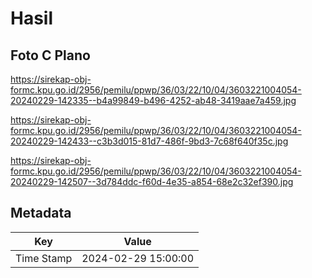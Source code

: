 # Hasil

## Foto C Plano

https://sirekap-obj-formc.kpu.go.id/2956/pemilu/ppwp/36/03/22/10/04/3603221004054-20240229-142335--b4a99849-b496-4252-ab48-3419aae7a459.jpg

https://sirekap-obj-formc.kpu.go.id/2956/pemilu/ppwp/36/03/22/10/04/3603221004054-20240229-142433--c3b3d015-81d7-486f-9bd3-7c68f640f35c.jpg

https://sirekap-obj-formc.kpu.go.id/2956/pemilu/ppwp/36/03/22/10/04/3603221004054-20240229-142507--3d784ddc-f60d-4e35-a854-68e2c32ef390.jpg


## Metadata

| Key        | Value               |
| ---------- | ------------------- |
| Time Stamp | 2024-02-29 15:00:00 |




